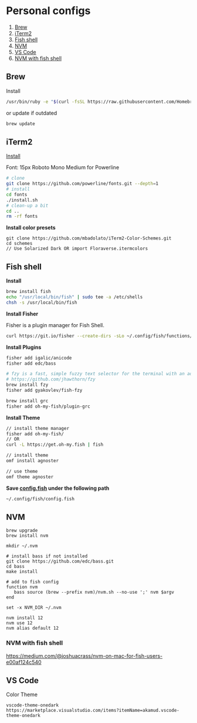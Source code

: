 # Personal configs

1. [Brew](#Brew)
1. [iTerm2](#iTerm2)
1. [Fish shell](#Fish-shell)
1. [NVM](#nvm)
1. [VS Code](#VS-code)
1. [NVM with fish shell](#NVM-with-fish-shell)

## Brew

Install
```bash
/usr/bin/ruby -e "$(curl -fsSL https://raw.githubusercontent.com/Homebrew/install/master/install)"
```

or update if outdated
```bash
brew update
```

## iTerm2
[Install](https://www.iterm2.com/downloads.html)

Font: 15px Roboto Mono Medium for Powerline
```bash
# clone
git clone https://github.com/powerline/fonts.git --depth=1
# install
cd fonts
./install.sh
# clean-up a bit
cd ..
rm -rf fonts
```

**Install color presets**
```shell
git clone https://github.com/mbadolato/iTerm2-Color-Schemes.git
cd schemes
// Use Solarized Dark OR import Floraverse.itermcolors
```

## Fish shell

**Install**

```bash
brew install fish
echo "/usr/local/bin/fish" | sudo tee -a /etc/shells
chsh -s /usr/local/bin/fish
```

**Install Fisher**

Fisher is a plugin manager for Fish Shell.

```bash
curl https://git.io/fisher --create-dirs -sLo ~/.config/fish/functions/fisher.fish
```

**Install Plugins**

```bash
fisher add igalic/anicode
fisher add edc/bass

# fzy is a fast, simple fuzzy text selector for the terminal with an advanced scoring algorithm.
# https://github.com/jhawthorn/fzy
brew install fzy
fisher add gyakovlev/fish-fzy

brew install grc
fisher add oh-my-fish/plugin-grc
```

**Install Theme**

```bash
// install theme manager
fisher add oh-my-fish/
// OR
curl -L https://get.oh-my.fish | fish

// install theme
omf install agnoster

// use theme
omf theme agnoster
```

**Save [config.fish](./fish/config.fish) under the following path**
```bash
~/.config/fish/config.fish
```

## NVM
```
brew upgrade
brew install nvm

mkdir ~/.nvm

# install bass if not installed
git clone https://github.com/edc/bass.git
cd bass
make install

# add to fish config
function nvm
   bass source (brew --prefix nvm)/nvm.sh --no-use ';' nvm $argv
end

set -x NVM_DIR ~/.nvm

nvm install 12
nvm use 12
nvm alias default 12
```

### NVM with fish shell
https://medium.com/@joshuacrass/nvm-on-mac-for-fish-users-e00af124c540

## VS Code

Color Theme

```
vscode-theme-onedark
https://marketplace.visualstudio.com/items?itemName=akamud.vscode-theme-onedark
```
